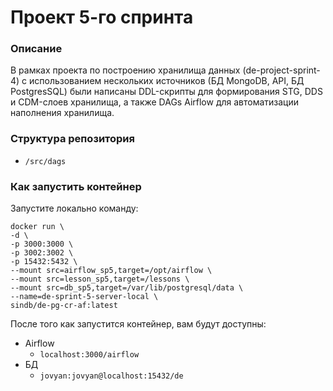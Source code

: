 # Проект 5-го спринта

### Описание
В рамках проекта по построению хранилища данных (de-project-sprint-4) с использованием нескольких источников (БД MongoDB, API, БД PostgresSQL) были написаны DDL-скрипты для формирования STG, DDS и CDM-слоев хранилища, а также DAGs Airflow для автоматизации наполнения хранилища. 

### Структура репозитория
- `/src/dags`

### Как запустить контейнер
Запустите локально команду:

```
docker run \
-d \
-p 3000:3000 \
-p 3002:3002 \
-p 15432:5432 \
--mount src=airflow_sp5,target=/opt/airflow \
--mount src=lesson_sp5,target=/lessons \
--mount src=db_sp5,target=/var/lib/postgresql/data \
--name=de-sprint-5-server-local \
sindb/de-pg-cr-af:latest
```

После того как запустится контейнер, вам будут доступны:
- Airflow
	- `localhost:3000/airflow`
- БД
	- `jovyan:jovyan@localhost:15432/de`
